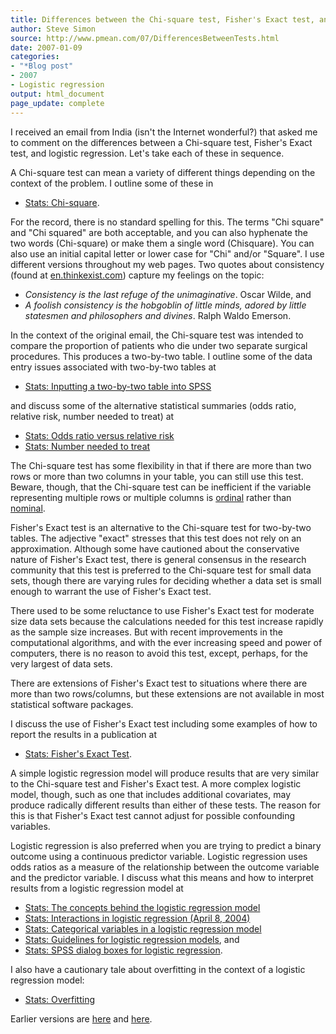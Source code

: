 ```yaml
---
title: Differences between the Chi-square test, Fisher's Exact test, and logistic regression
author: Steve Simon
source: http://www.pmean.com/07/DifferencesBetweenTests.html
date: 2007-01-09
categories:
- "*Blog post"
- 2007
- Logistic regression
output: html_document
page_update: complete
---
```


I received an email from India (isn't the Internet wonderful?) that asked me to comment on the differences between a Chi-square test, Fisher's Exact test, and logistic regression. Let's take each of these in sequence.

A Chi-square test can mean a variety of different things depending on the context of the problem. I outline some of these in

+ [Stats: Chi-square][sim3].

For the record, there is no standard spelling for this. The terms "Chi square" and "Chi squared" are both acceptable, and you can also hyphenate the two words (Chi-square) or make them a single word (Chisquare). You can also use an initial capital letter or lower case for "Chi" and/or "Square". I use different versions throughout my web pages. Two quotes about consistency (found at [en.thinkexist.com](http://en.thinkexist.com)) capture my feelings on the topic:

+ *Consistency is the last refuge of the unimaginative*. Oscar Wilde, and
+ *A foolish consistency is the hobgoblin of little minds, adored by little statesmen and philosophers and divines*. Ralph Waldo Emerson.

In the context of the original email, the Chi-square test was intended to compare the proportion of patients who die under two separate surgical procedures. This produces a two-by-two table. I outline some of the data entry issues associated with two-by-two tables at

+ [Stats: Inputting a two-by-two table into SPSS][sim4]

and discuss some of the alternative statistical summaries (odds ratio, relative risk, number needed to treat) at

+ [Stats: Odds ratio versus relative risk][sim5]
+ [Stats: Number needed to treat][sim6]

The Chi-square test has some flexibility in that if there are more than two rows or more than two columns in your table, you can still use this test. Beware, though, that the Chi-square test can be inefficient if the variable representing multiple rows or multiple columns is [ordinal][sim7] rather than [nominal][sim8].

Fisher's Exact test is an alternative to the Chi-square test for two-by-two tables. The adjective "exact" stresses that this test does not rely on an approximation. Although some have cautioned about the conservative nature of Fisher's Exact test, there is general consensus in the research community that this test is preferred to the Chi-square test for small data sets, though there are varying rules for deciding whether a data set is small enough to warrant the use of Fisher's Exact test.

There used to be some reluctance to use Fisher's Exact test for moderate size data sets because the calculations needed for this test increase rapidly as the sample size increases. But with recent improvements in the computational algorithms, and with the ever increasing speed and power of computers, there is no reason to avoid this test, except, perhaps, for the very largest of data sets.

There are extensions of Fisher's Exact test to situations where there are more than two rows/columns, but these extensions are not available in most statistical software packages.

I discuss the use of Fisher's Exact test including some examples of how to report the results in a publication at

+ [Stats: Fisher's Exact Test][sim9].

A simple logistic regression model will produce results that are very similar to the Chi-square test and Fisher's Exact test. A more complex logistic model, though, such as one that includes additional covariates, may produce radically different results than either of these tests. The reason for this is that Fisher's Exact test cannot adjust for possible confounding variables.

Logistic regression is also preferred when you are trying to predict a binary outcome using a continuous predictor variable. Logistic regression uses odds ratios as a measure of the relationship between the outcome variable and the predictor variable. I discuss what this means and how to interpret results from a logistic regression model at

+ [Stats: The concepts behind the logistic regression model][sima]
+ [Stats: Interactions in logistic regression (April 8, 2004)][simb]
+ [Stats: Categorical variables in a logistic regression model][simc]
+ [Stats: Guidelines for logistic regression models][simd], and
+ [Stats: SPSS dialog boxes for logistic regression][sime].

I also have a cautionary tale about overfitting in the context of a logistic regression model:

+ [Stats: Overfitting][simf]

Earlier versions are [here][sim1] and [here][sim2].

[sim1]: http://www.pmean.com/07/DifferenceBetweenTests.html
[sim2]: http://new.pmean.com/differences-between-tests/

[sim3]: http://www.pmean.com/99/chisquared.html
[sim4]: http://www.pmean.com/99/table.html
[sim5]: http://www.pmean.com/01/oddsratio.html
[sim6]: http://www.pmean.com/00/nnt.html
[sim7]: http://www.pmean.com/definitions/ordinal.htm
[sim8]: http://www.pmean.com/definitions/nominal.htm
[sim9]: http://www.pmean.com/00/fishers.html

[sima]: http://www.pmean.com/02/logist_concepts.html
[simb]: http://www.pmean.com/04/interactions.html
[simc]: http://www.pmean.com/04/categorical.html
[simd]: http://www.pmean.com/99/logistic.html
[sime]: http://www.pmean.com/02/logist_spss.html
[simf]: http://new.pmean.com/overfit-models/
